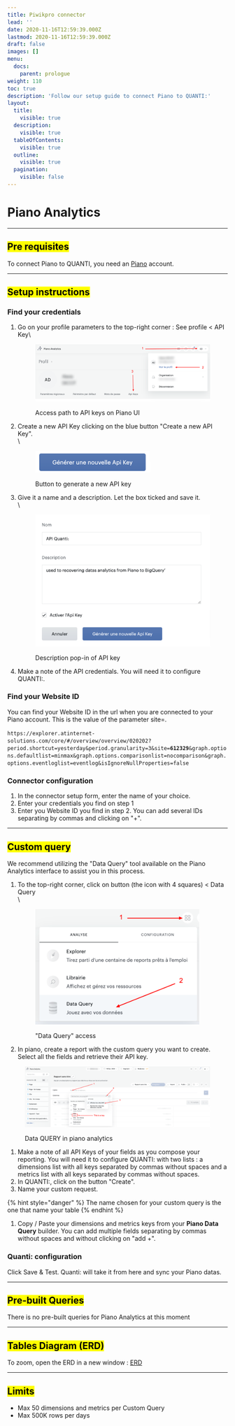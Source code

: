 ```yaml
---
title: Piwikpro connector
lead: ''
date: 2020-11-16T12:59:39.000Z
lastmod: 2020-11-16T12:59:39.000Z
draft: false
images: []
menu:
  docs:
    parent: prologue
weight: 110
toc: true
description: 'Follow our setup guide to connect Piano to QUANTI:'
layout:
  title:
    visible: true
  description:
    visible: true
  tableOfContents:
    visible: true
  outline:
    visible: true
  pagination:
    visible: false
---
```


# Piano Analytics

***

## <mark style="background-color:yellow;">Pre requisites</mark>

To connect Piano to QUANTI, you need an [Piano](https://piano.io/fr/) account.

***

## <mark style="background-color:yellow;">Setup instructions</mark>

### Find your credentials

1.  Go on your profile parameters to the top-right corner : See profile < API Key\


    <figure><img src="../../content/en/docs/prologue/piano/piano1.png" alt=""><figcaption><p>Access path to API keys on Piano UI<br></p></figcaption></figure>
2.  Create a new API Key clicking on the blue button "Create a new API Key".\
    \


    <figure><img src="../../content/en/docs/prologue/piano/piano2.png" alt="" width="263"><figcaption><p>Button to generate a new API key</p></figcaption></figure>


3.  Give it a name and a description. Let the box ticked and save it.\
    \


    <figure><img src="../../content/en/docs/prologue/piano/piano3.png" alt="" width="563"><figcaption><p>Description pop-in of API key</p></figcaption></figure>


4. Make a note of the API credentials. You will need it to configure QUANTI:.

### Find your Website ID

You can find your Website ID in the url when you are connected to your Piano account. This is the value of the parameter site=.

`https://explorer.atinternet-solutions.com/core/#/overview/overview/020202?period.shortcut=yesterday&period.granularity=3&site=`**`612329`**`&graph.options.defaultlist=minmax&graph.options.comparisonlist=nocomparison&graph.options.eventloglist=eventlog&isIgnoreNullProperties=false`

### Connector configuration

1. In the connector setup form, enter the name of your choice.
2. Enter your credentials you find on step 1
3. Enter you Website ID you find in step 2. You can add several IDs separating by commas and clicking on "+".

***

## <mark style="background-color:yellow;">Custom query</mark>

We recommend utilizing the "Data Query" tool available on the Piano Analytics interface to assist you in this process.

1.  To the top-right corner, click on button (the icon with 4 squares) < Data Query\
    \


    <figure><img src="../../content/en/docs/prologue/piano/piano4.png" alt="" width="375"><figcaption><p>"Data Query" access</p></figcaption></figure>


2. In piano, create a report with the custom query you want to create. Select all the fields and retrieve their API key.

<figure><img src="../../content/en/docs/prologue/piano/piano5.png" alt=""><figcaption><p>Data QUERY in piano analytics</p></figcaption></figure>



1. Make a note of all API Keys of your fields as you compose your reporting. You will need it to configure QUANTI: with two lists : a dimensions list with all keys separated by commas without spaces and a metrics list with all keys separated by commas without spaces.
2. In QUANTI:, click on the button "Create".
3. Name your custom request.&#x20;

{% hint style="danger" %}
The name chosen for your custom query is the one that name your table
{% endhint %}

1. Copy / Paste your dimensions and metrics keys from your **Piano Data Query** builder. You can add multiple fields separating by commas without spaces and without clicking on "add +".

### Quanti: configuration

Click Save & Test. Quanti: will take it from here and sync your Piano datas.

***

## <mark style="background-color:yellow;">Pre-built Queries</mark>

There is no pre-built queries for Piano Analytics at this moment

***

## <mark style="background-color:yellow;">Tables Diagram (ERD)</mark>

To zoom, open the ERD in a new window : [ERD](https://dbdiagram.io/e/65d4c476ac844320ae967f23/65d4c4e2ac844320ae968975)

***

## <mark style="background-color:yellow;">Limits</mark>

* Max 50 dimensions and metrics per Custom Query
* Max 500K rows per days
